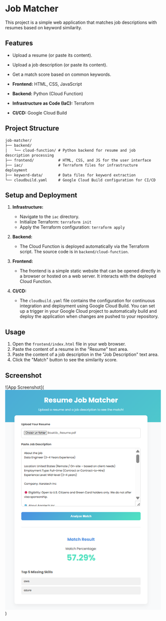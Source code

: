 
# Job Matcher

This project is a simple web application that matches job descriptions with resumes based on keyword similarity.

## Features

*   Upload a resume (or paste its content).
*   Upload a job description (or paste its content).
*   Get a match score based on common keywords.



*   **Frontend:** HTML, CSS, JavaScript
*   **Backend:** Python (Cloud Function)
*   **Infrastructure as Code (IaC):** Terraform
*   **CI/CD:** Google Cloud Build

## Project Structure

```
job-matcher/
├── backend/
│   └── cloud-function/ # Python backend for resume and job description processing
├── frontend/           # HTML, CSS, and JS for the user interface
├── iac/                # Terraform files for infrastructure deployment
├── keyword-data/       # Data files for keyword extraction
└── cloudbuild.yaml     # Google Cloud Build configuration for CI/CD
```

## Setup and Deployment

1.  **Infrastructure:**
    *   Navigate to the `iac` directory.
    *   Initialize Terraform: `terraform init`
    *   Apply the Terraform configuration: `terraform apply`

2.  **Backend:**
    *   The Cloud Function is deployed automatically via the Terraform script. The source code is in `backend/cloud-function`.

3.  **Frontend:**
    *   The frontend is a simple static website that can be opened directly in a browser or hosted on a web server. It interacts with the deployed Cloud Function.

4.  **CI/CD:**
    *   The `cloudbuild.yaml` file contains the configuration for continuous integration and deployment using Google Cloud Build. You can set up a trigger in your Google Cloud project to automatically build and deploy the application when changes are pushed to your repository.

## Usage

1.  Open the `frontend/index.html` file in your web browser.
2.  Paste the content of a resume in the "Resume" text area.
3.  Paste the content of a job description in the "Job Description" text area.
4.  Click the "Match" button to see the similarity score.

## Screenshot

![App Screenshot](![alt text](image.png))
